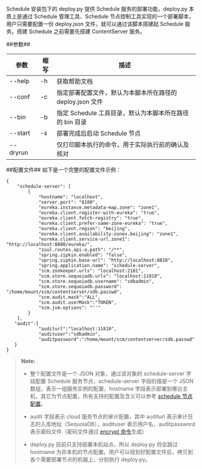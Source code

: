 Schedule 安装包下的 deploy.py 提供 Schedule 服务的部署功能，deploy.py 本质上是通过 Schedule 管理工具、Schedule 节点控制工具实现的一个部署脚本，用户只需要配置一份 deploy.json 文件，就可以通过该脚本搭建起 Schedule 服务。搭建 Schedule 之前需要先搭建 ContentServer 服务。

##参数##

|参数      |缩写       |描述          |
|----------|-----------|--------------|
|--help    |-h         |获取帮助文档  |
|--conf    |-c         |指定部署配置文件，默认为本脚本所在路径的 deploy.json 文件|
|--bin     |-b         |指定 Schedule 工具目录，默认为本脚本所在路径的 bin 目录|
|--start   |-s         |部署完成后启动 Schedule 节点|
|--dryrun  |           |仅打印脚本执行的命令，用于实际执行前的确认及核对|


##配置文件##
如下是一个完整的配置文件示例：

```lang-javascript
{
    "schedule-server": [
        {
            "hostname": "localhost",
            "server.port": "8180",
            "eureka.instance.metadata-map.zone": "zone1",
            "eureka.client.register-with-eureka": "true",
            "eureka.client.fetch-registry": "true",
            "eureka.client.prefer-same-zone-eureka": "true",
            "eureka.client.region": "beijing",
            "eureka.client.availability-zones.beijing": "zone1",
            "eureka.client.service-url.zone1": "http://localhost:8800/eureka/",
            "zuul.routes.api-a.path": "/**",
            "spring.zipkin.enabled": "false",
            "spring.zipkin.base-url": "http://localhost:8820",
            "spring.application.name": "schedule-server",
            "scm.zookeeper.urls": "localhost:2181",
            "scm.store.sequoiadb.urls": "localhost:11810",
            "scm.store.sequoiadb.username": "sdbadmin",
            "scm.store.sequoiadb.password": "/home/mount/scm/contentserver/sdb.passwd",
            "scm.audit.mask":"ALL",
            "scm.audit.userMask":"TOKEN",
            "scm.jvm.options": "''"
        }
    ],
   "audit":{
            "auditurl":"localhost:11810",
            "audituser":"sdbadmin",
            "auditpassword":"/home/mount/scm/contentserver/sdb.passwd"
   }
}

```

>  **Note:**
>
>  * 整个配置文件是一个 JSON 对象，通过该对象的 schedule-server 字段配置 Schedule 服务节点，schedule-server 字段的值是一个 JSON 数组，表示一组服务实例的配置，hostname 字段表示部署到哪台主机，其它为节点配置，所有支持的配置及含义可以参考 [schedule 节点配置][schedule_config]。
> 
>  * audit 字段表示 cloud 服务节点的审计配置，其中 auditurl 表示审计日志的入库地址（SequoiaDB），audituser 表示用户名，auditpassword 表示密码文件（密码文件通过 [encrypt 命令][encrypt_tool]生成）
> 
>  * deploy.py 目前只支持部署本机站点，所以 deploy.py 将会跳过 hostname 为非本机的节点配置。用户可以规划好配置文件后，拷贝到各个需要部署节点的机器上，分别执行 deploy.py。

[schedule_config]:Maintainance/Node_Config/schedule.md
[encrypt_tool]:Maintainance/Tools/Scmadmin/encrypt.md


